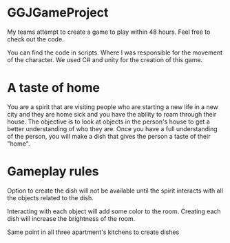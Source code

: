 # GGJGameProject 

My teams attempt to create a game to play within 48 hours. Feel free to check out the code.

You can find the code in scripts. Where I was responsible for the movement of the character. We used C# and unity for the creation of this game.

# A taste of home

You are a spirit that are visiting people who are starting a new life in a new city and they are home sick and you have the ability to roam through their house. The objective is to look at objects in the person's house to get a better understanding of who they are. Once you have a full understanding of the person, you will make a dish that gives the person a taste of their "home".



# Gameplay rules

Option to create the dish will not be available until the spirit interacts with all the objects related to the dish.

Interacting with each object will add some color to the room. Creating each dish will increase the brightness of the room.

Same point in all three apartment's kitchens to create dishes
